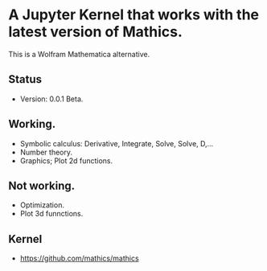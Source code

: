 # A Jupyter Kernel that works with the latest version of Mathics.
This is a Wolfram Mathematica alternative.

## Status
- Version: 0.0.1 Beta.

## Working.
- Symbolic calculus: Derivative, Integrate, Solve, Solve, D,...
- Number theory.
- Graphics; Plot 2d functions.

## Not working.
- Optimization.
- Plot 3d funnctions.

## Kernel
- https://github.com/mathics/mathics
